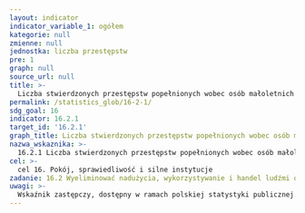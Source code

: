 ```yaml
---
layout: indicator
indicator_variable_1: ogółem
kategorie: null
zmienne: null
jednostka: liczba przestępstw
pre: 1
graph: null
source_url: null
title: >-
  Liczba stwierdzonych przestępstw popełnionych wobec osób małoletnich
permalink: /statistics_glob/16-2-1/
sdg_goal: 16
indicator: 16.2.1
target_id: '16.2.1'
graph_title: Liczba stwierdzonych przestępstw popełnionych wobec osób małoletnich
nazwa_wskaznika: >-
  16.2.1 Liczba stwierdzonych przestępstw popełnionych wobec osób małoletnich
cel: >-
  cel 16. Pokój, sprawiedliwość i silne instytucje
zadanie: 16.2 Wyeliminować nadużycia, wykorzystywanie i handel ludźmi oraz wszelkie formy przemocy i tortur wobec dzieci
uwagi: >-
  Wskaźnik zastępczy, dostępny w ramach polskiej statystyki publicznej. Wskaźnikiem zasadniczym, przyjętym przez ONZ, monitorującym cel 16.2 Agendy 2030, jest wskaźnik 16.2.1 Odsetek dzieci w wieku 1-17 lat, które doświadczyły jakichkolwiek kar cielesnych i/lub psychicznych wymierzanych przez opiekunów w ciągu ostatniego miesiąca.
---
```

